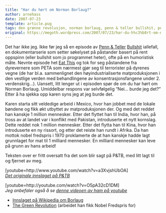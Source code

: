 ```yaml
---
title: "Har du hørt om Norman Borlaug?"
author: arnehass
date: 2007-07-23
template: article.pug
tags: den grønne revolusjon, norman borlaug, penn & teller bullshit, peta
original: https://megoth.wordpress.com/2007/07/23/har-du-h%c3%b8rt-om-norman-borlaug/
---
```


<p>Det har ikke jeg. Ikke før jeg så en episode av <a href="http://www.pennandteller.com/">Penn &amp; Teller</a> <a href="http://en.wikipedia.org/wiki/Bullshit!">Bullshit</a> iallefall, en dokumentarserie som setter søkelyset på påstander basert på rent oppspinn (eller bullshit som jo programmet heter), ofte på en humoristisk måte. Nevnte episode het <a href="http://www.tv.com/penn-and-teller-bullsh!/eat-this!/episode/238640/summary.html?tag=ep_list;ep_title;10">Eat This</a> og tok for seg påstandene fra dyrevernere som PETA som nærmest gjør seg til terrorister på dyrenes vegne (de har bl.a. sammenlignet den høyindustrialiserte  matproduksjonen i den vestlige verden med behandlingene av konsentrasjonsfangene under 2. verdenskrig…). Uansett, litt lenger ut i episoden spør de om du har hørt om Norman Borlaug. Umiddelbar respons var selvfølgelig “Nei… burde jeg det?” Etter å ha sjekka opp karen syns jeg at jeg burde det.</p>
<span class="more"></span>
<p>Karen starta sitt veldedige arbeid i Mexico, hvor han jobbet med de lokale bøndene og fikk økt utbyttet av matproduksjonen der. Og med det reddet han kanskje 1 million mennesker. Etter det flyttet han til India, hvor han, på tross av at landet var i konflikt med Pakistan, introduserte et nytt kornslag. Dette reddet nok 1 million mennesker. Etter det flytta han til Kina, hvor han introduserte en ny rissort, og etter det reiste han rundt i Afrika. Da han mottok nobel fredspris i 1970 proklamerte de at han kanskje hadde lagt grunnlaget for mat til 1 milliard mennesker. En milliard mennesker kan leve på grunn av hans arbeid!</p>
<p>Teksten over er fritt oversatt fra det som blir sagt på P&amp;TB, med litt lagt til og fjernet av meg.</p>
<p>[youtube=http://www.youtube.com/watch?v=a3XvjshUbOA]<br>
<em><a href="http://www.youtube.com/watch?v=a3XvjshUbOA"> Det originale innslaget på P&amp;TB</a></em></p>
<p>[youtube=http://youtube.com/watch?v=O5pA32cD1DM]<br>
<em> Jeg anbefaler også å se <a href="http://www.youtube.com/watch?v=O5pA32cD1DM">denne videoen av ham på youtube</a></em></p>
<ul>
<li><a href="http://en.wikipedia.org/wiki/Norman_Borlaug">Innslaget på Wikipedia om Borlaug</a></li>
<li><a href="http://en.wikipedia.org/wiki/Green_Revolution">The Green Revolution</a> (arbeidet han fikk Nobel Fredspris for)</li>
</ul>
<p><a href="http://www.youtube.com/watch?v=O5pA32cD1DM"></a></p>

